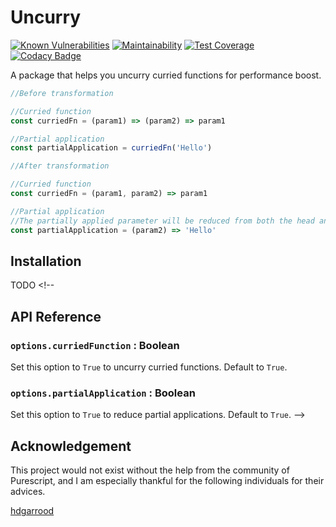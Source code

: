 # Uncurry

[![Known Vulnerabilities](https://snyk.io/test/github/winston0410/uncurry/badge.svg?targetFile=package.json)](https://snyk.io/test/github/winston0410/uncurry?targetFile=package.json) [![Maintainability](https://api.codeclimate.com/v1/badges/8503697bcf569800b298/maintainability)](https://codeclimate.com/github/winston0410/uncurry/maintainability) [![Test Coverage](https://api.codeclimate.com/v1/badges/8503697bcf569800b298/test_coverage)](https://codeclimate.com/github/winston0410/uncurry/test_coverage) [![Codacy Badge](https://app.codacy.com/project/badge/Grade/167e407501e24a79a4f8e43a9c78e470)](https://www.codacy.com/manual/winston0410/uncurry/dashboard?utm_source=github.com&utm_medium=referral&utm_content=winston0410/uncurry&utm_campaign=Badge_Grade)

A package that helps you uncurry curried functions for performance boost.

```javascript
//Before transformation

//Curried function
const curriedFn = (param1) => (param2) => param1

//Partial application
const partialApplication = curriedFn('Hello')
```

```javascript
//After transformation

//Curried function
const curriedFn = (param1, param2) => param1

//Partial application
//The partially applied parameter will be reduced from both the head and the body of the function.
const partialApplication = (param2) => 'Hello'
```

## Installation

TODO <!--

## API Reference

### `options.curriedFunction` : Boolean

Set this option to `True` to uncurry curried functions. Default to `True`.

### `options.partialApplication` : Boolean

Set this option to `True` to reduce partial applications. Default to `True`. -->

## Acknowledgement

This project would not exist without the help from the community of Purescript, and I am especially thankful for the following individuals for their advices.

[hdgarrood](https://github.com/hdgarrood)
